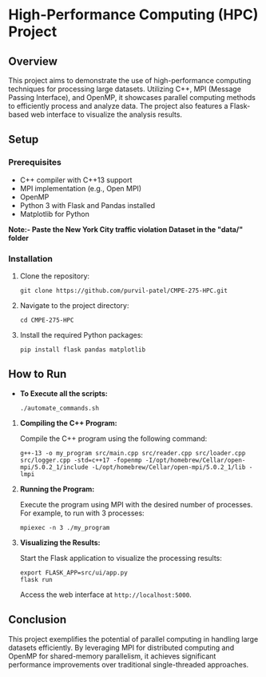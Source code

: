 # High-Performance Computing (HPC) Project

## Overview

This project aims to demonstrate the use of high-performance computing techniques for processing large datasets. Utilizing C++, MPI (Message Passing Interface), and OpenMP, it showcases parallel computing methods to efficiently process and analyze data. The project also features a Flask-based web interface to visualize the analysis results.

## Setup

### Prerequisites

- C++ compiler with C++13 support
- MPI implementation (e.g., Open MPI)
- OpenMP
- Python 3 with Flask and Pandas installed
- Matplotlib for Python

**Note:- Paste the New York City traffic violation Dataset in the "data/" folder**

### Installation

1. Clone the repository:

   ```
   git clone https://github.com/purvil-patel/CMPE-275-HPC.git
   ```

2. Navigate to the project directory:

   ```
   cd CMPE-275-HPC
   ```

3. Install the required Python packages:

   ```
   pip install flask pandas matplotlib
   ```

## How to Run

* **To Execute all the scripts:**
  ```
  ./automate_commands.sh
  ```

1. **Compiling the C++ Program:**

   Compile the C++ program using the following command:

   ```
   g++-13 -o my_program src/main.cpp src/reader.cpp src/loader.cpp src/logger.cpp -std=c++17 -fopenmp -I/opt/homebrew/Cellar/open-mpi/5.0.2_1/include -L/opt/homebrew/Cellar/open-mpi/5.0.2_1/lib -lmpi
   ```

2. **Running the Program:**

   Execute the program using MPI with the desired number of processes. For example, to run with 3 processes:

   ```
   mpiexec -n 3 ./my_program
   ```

3. **Visualizing the Results:**

   Start the Flask application to visualize the processing results:

   ```
   export FLASK_APP=src/ui/app.py
   flask run
   ```

   Access the web interface at `http://localhost:5000`.

## Conclusion

This project exemplifies the potential of parallel computing in handling large datasets efficiently. By leveraging MPI for distributed computing and OpenMP for shared-memory parallelism, it achieves significant performance improvements over traditional single-threaded approaches.
